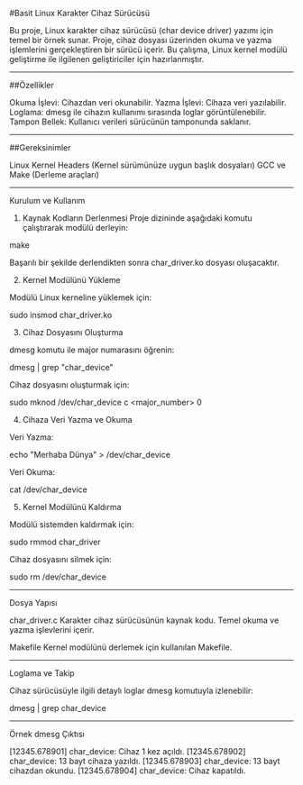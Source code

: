 #Basit Linux Karakter Cihaz Sürücüsü

Bu proje, Linux karakter cihaz sürücüsü (char device driver) yazımı için temel bir örnek sunar. Proje, cihaz dosyası üzerinden okuma ve yazma işlemlerini gerçekleştiren bir sürücü içerir. Bu çalışma, Linux kernel modülü geliştirme ile ilgilenen geliştiriciler için hazırlanmıştır.


---

##Özellikler

Okuma İşlevi: Cihazdan veri okunabilir.
Yazma İşlevi: Cihaza veri yazılabilir.
Loglama: dmesg ile cihazın kullanımı sırasında loglar görüntülenebilir.
Tampon Bellek: Kullanıcı verileri sürücünün tamponunda saklanır.



---

##Gereksinimler

Linux Kernel Headers (Kernel sürümünüze uygun başlık dosyaları)
GCC ve Make (Derleme araçları)



---

Kurulum ve Kullanım

1. Kaynak Kodların Derlenmesi
Proje dizininde aşağıdaki komutu çalıştırarak modülü derleyin:


make

Başarılı bir şekilde derlendikten sonra char_driver.ko dosyası oluşacaktır.

2. Kernel Modülünü Yükleme

Modülü Linux kerneline yüklemek için:

sudo insmod char_driver.ko

3. Cihaz Dosyasını Oluşturma

dmesg komutu ile major numarasını öğrenin:

dmesg | grep "char_device"

Cihaz dosyasını oluşturmak için:

sudo mknod /dev/char_device c <major_number> 0

4. Cihaza Veri Yazma ve Okuma

Veri Yazma:

echo "Merhaba Dünya" > /dev/char_device

Veri Okuma:

cat /dev/char_device


5. Kernel Modülünü Kaldırma

Modülü sistemden kaldırmak için:

sudo rmmod char_driver

Cihaz dosyasını silmek için:

sudo rm /dev/char_device


---

Dosya Yapısı

char_driver.c
Karakter cihaz sürücüsünün kaynak kodu. Temel okuma ve yazma işlevlerini içerir.

Makefile
Kernel modülünü derlemek için kullanılan Makefile.



---

Loglama ve Takip

Cihaz sürücüsüyle ilgili detaylı loglar dmesg komutuyla izlenebilir:

dmesg | grep char_device


---

Örnek dmesg Çıktısı

[12345.678901] char_device: Cihaz 1 kez açıldı.
[12345.678902] char_device: 13 bayt cihaza yazıldı.
[12345.678903] char_device: 13 bayt cihazdan okundu.
[12345.678904] char_device: Cihaz kapatıldı.




